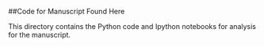 ##Code for Manuscript Found Here

This directory contains the Python code and Ipython notebooks for analysis for the manuscript. 
